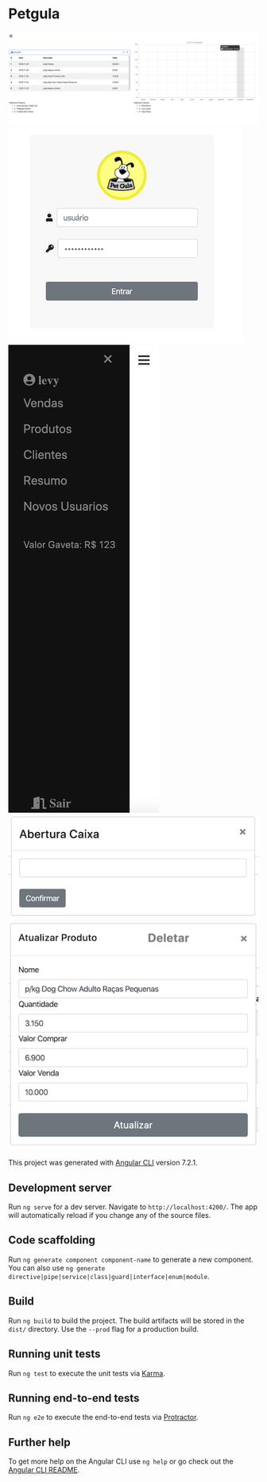 # Petgula
![resumos](https://github.com/levymtmr/petgula/blob/master/resumos.png)
![login](https://github.com/levymtmr/petgula/blob/master/login.png) ![sidebar](https://github.com/levymtmr/petgula/blob/master/sidebar.png) ![caixa](https://github.com/levymtmr/petgula/blob/master/abertura.png) ![editar-produto](https://github.com/levymtmr/petgula/blob/master/editar-produtos.png)

This project was generated with [Angular CLI](https://github.com/angular/angular-cli) version 7.2.1.

## Development server

Run `ng serve` for a dev server. Navigate to `http://localhost:4200/`. The app will automatically reload if you change any of the source files.

## Code scaffolding

Run `ng generate component component-name` to generate a new component. You can also use `ng generate directive|pipe|service|class|guard|interface|enum|module`.

## Build

Run `ng build` to build the project. The build artifacts will be stored in the `dist/` directory. Use the `--prod` flag for a production build.

## Running unit tests

Run `ng test` to execute the unit tests via [Karma](https://karma-runner.github.io).

## Running end-to-end tests

Run `ng e2e` to execute the end-to-end tests via [Protractor](http://www.protractortest.org/).

## Further help

To get more help on the Angular CLI use `ng help` or go check out the [Angular CLI README](https://github.com/angular/angular-cli/blob/master/README.md).

